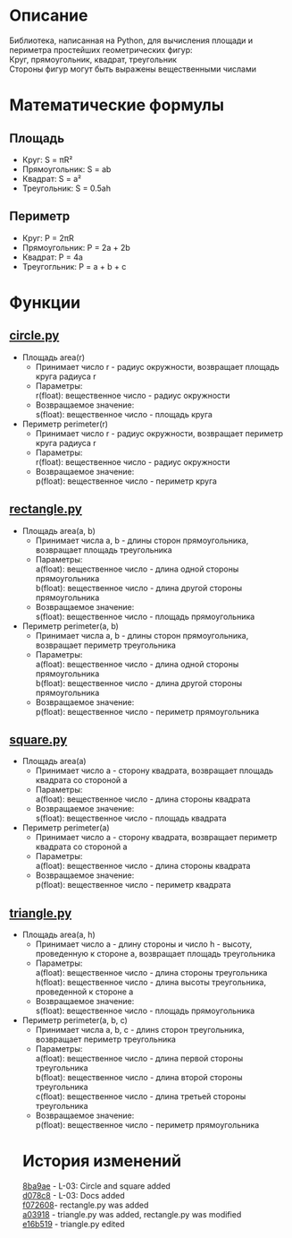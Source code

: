 # Описание
Библиотека, написанная на Python, для вычисления площади и периметра простейших геометрических фигур:  
Круг, прямоугольник, квадрат, треугольник  
Стороны фигур могут быть выражены вещественными числами

# Математические формулы
## Площадь
- Круг: S = πR²
- Прямоугольник: S = ab
- Квадрат: S = a²
- Треугольник: S = 0.5ah
 
## Периметр
- Круг: P = 2πR
- Прямоугольник: P = 2a + 2b
- Квадрат: P = 4a
- Треугогльник: P = a + b + c

# Функции
## [circle.py](/circle.py)
- Площадь area(r)
  * Принимает число r - радиус окружности, возвращает площадь круга радиуса r
  * Параметры:  
        r(float): вещественное число - радиус окружности  
  * Возвращаемое значение:  
        s(float): вещественное число - площадь круга  
- Периметр perimeter(r)  
  * Принимает число r - радиус окружности, возвращает периметр круга радиуса r  
  * Параметры:  
        r(float): вещественное число - радиус окружности  
  * Возвращаемое значение:  
        p(float): вещественное число - периметр круга  
## [rectangle.py](/rectangle.py)
- Площадь area(a, b)  
  * Принимает числа а, b - длины сторон прямоугольника,
    возвращает площадь треугольника  
  * Параметры:  
        a(float): вещественное число - длина одной стороны прямоугольника  
        b(float): вещественное число - длина другой стороны прямоугольника  
  * Возвращаемое значение:  
        s(float): вещественное число - площадь прямоугольника  
 - Периметр perimeter(a, b)
   * Принимает числа а, b - длины сторон прямоугольника,
    возвращает периметр треугольника  
   * Параметры:  
        a(float): вещественное число - длина одной стороны прямоугольника  
        b(float): вещественное число - длина другой стороны прямоугольника  
   * Возвращаемое значение:  
        p(float): вещественное число - периметр прямоугольника  
## [square.py](/square.py)
- Площадь area(a)  
  * Принимает число а - сторонy квадрата, возвращает площадь квадрата со стороной а  
  * Параметры:  
        a(float): вещественное число - длина стороны квадрата  
  * Возвращаемое значение:  
        s(float): вещественное число - площадь квадрата
 - Периметр perimeter(a)  
   * Принимает число а - сторонy квадрата, возвращает периметр квадрата со стороной а  
   * Параметры:  
       a(float): вещественное число - длина стороны квадрата  
   * Возвращаемое значение:  
       p(float): вещественное число - периметр квадрата  
## [triangle.py](/triangle.py)
- Площадь area(a, h)  
  * Принимает число а - длину стороны и число h - высоту, проведенную к стороне а,
    возвращает площадь треугольника  
  * Параметры:  
        a(float): вещественное число - длина стороны треугольника  
        h(float): вещественное число - длина высоты треугольника, проведенной к стороне а  
  * Возвращаемое значение:  
        s(float): вещественное число - площадь прямоугольника  
- Периметр perimeter(a, b, c)  
  * Принимает числа а, b, c - длинs сторон треугольника,
    возвращает периметр треугольника  
  * Параметры:  
        a(float): вещественное число - длина первой стороны треугольника  
        b(float): вещественное число - длина второй стороны треугольника  
        c(float): вещественное число - длина третьей стороны треугольника  
  * Возвращаемое значение:  
        p(float): вещественное число - периметр прямоугольника  
  # История изменений
  [8ba9ae](https://github.com/ashlixx/geometric_lib/tree/8ba9aeb3cea847b63a91ac378a2a6db758682460) - L-03: Circle and square added  
  [d078c8](https://github.com/ashlixx/geometric_lib/tree/d078c8d9ee6155f3cb0e577d28d337b791de28e2) - L-03: Docs added  
  [f072608](https://github.com/ashlixx/geometric_lib/tree/f072608c5fbdb9a4021b1b85f3e93482f8c6c39b)- rectangle.py was added  
  [a03918](https://github.com/ashlixx/geometric_lib/tree/a03918eb9845bfc33e75c47e56ca309647af8130) - triangle.py was added, rectangle.py was modified  
  [e16b519](https://github.com/ashlixx/geometric_lib/tree/a03918eb9845bfc33e75c47e56ca309647af8130) - triangle.py edited  
